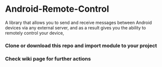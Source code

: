 # Android-Remote-Control
A library that allows you to send and receive messages between Android devices via any external server, and as a result gives you the ability to remotely control your device,
### Clone or download this repo and import module to your project
### Check wiki page for further actions
